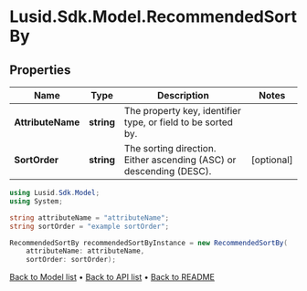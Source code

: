 # Lusid.Sdk.Model.RecommendedSortBy

## Properties

Name | Type | Description | Notes
------------ | ------------- | ------------- | -------------
**AttributeName** | **string** | The property key, identifier type, or field to be sorted by. | 
**SortOrder** | **string** | The sorting direction. Either ascending (ASC) or descending (DESC). | [optional] 

```csharp
using Lusid.Sdk.Model;
using System;

string attributeName = "attributeName";
string sortOrder = "example sortOrder";

RecommendedSortBy recommendedSortByInstance = new RecommendedSortBy(
    attributeName: attributeName,
    sortOrder: sortOrder);
```

[Back to Model list](../README.md#documentation-for-models) &#8226; [Back to API list](../README.md#documentation-for-api-endpoints) &#8226; [Back to README](../README.md)
